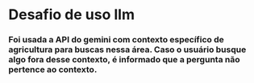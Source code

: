 <h1>Desafio de uso llm</h1>
<h3>Foi usada a API do gemini com contexto específico de agricultura para buscas nessa área. Caso o usuário busque algo fora desse contexto, é informado que a pergunta não pertence ao contexto.</h3>
